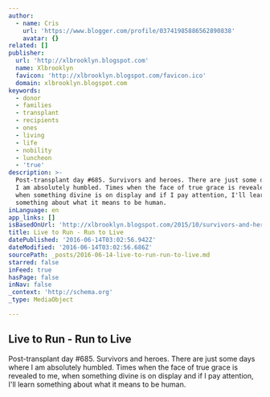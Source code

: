 ```yaml
---
author:
  - name: Cris
    url: 'https://www.blogger.com/profile/03741985886562890838'
    avatar: {}
related: []
publisher:
  url: 'http://xlbrooklyn.blogspot.com'
  name: Xlbrooklyn
  favicon: 'http://xlbrooklyn.blogspot.com/favicon.ico'
  domain: xlbrooklyn.blogspot.com
keywords:
  - donor
  - families
  - transplant
  - recipients
  - ones
  - living
  - life
  - nobility
  - luncheon
  - 'true'
description: >-
  Post-transplant day #685. Survivors and heroes. There are just some days where
  I am absolutely humbled. Times when the face of true grace is revealed to me,
  when something divine is on display and if I pay attention, I'll learn
  something about what it means to be human.
inLanguage: en
app_links: []
isBasedOnUrl: 'http://xlbrooklyn.blogspot.com/2015/10/survivors-and-heroes.html'
title: Live to Run - Run to Live
datePublished: '2016-06-14T03:02:56.942Z'
dateModified: '2016-06-14T03:02:56.686Z'
sourcePath: _posts/2016-06-14-live-to-run-run-to-live.md
starred: false
inFeed: true
hasPage: false
inNav: false
_context: 'http://schema.org'
_type: MediaObject

---
```

<article style=""><h1>Live to Run - Run to Live</h1><p>Post-transplant day #685. Survivors and heroes. There are just some days where I am absolutely humbled. Times when the face of true grace is revealed to me, when something divine is on display and if I pay attention, I'll learn something about what it means to be human.</p></article>
